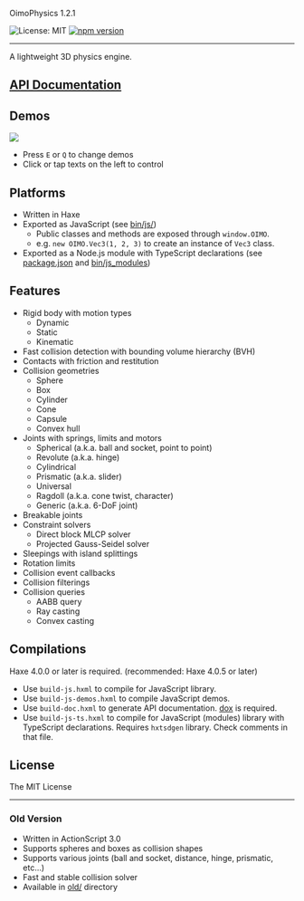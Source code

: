 OimoPhysics 1.2.1

![License: MIT](https://img.shields.io/badge/License-MIT-green.svg) [![npm version](https://badge.fury.io/js/oimophysics.svg)](https://badge.fury.io/js/oimophysics)

---

A lightweight 3D physics engine.


## [API Documentation](https://saharan.github.io/OimoPhysics/)

## Demos
<a href="https://el-ement.com/etc/oimo/demos/"><img src="https://el-ement.com/etc/oimo/demos/thumbnail.png"></a>
* Press `E` or `Q` to change demos
* Click or tap texts on the left to control

## Platforms
* Written in Haxe
* Exported as JavaScript (see [bin/js/](./bin/js))
	* Public classes and methods are exposed through `window.OIMO`.
	* e.g. `new OIMO.Vec3(1, 2, 3)` to create an instance of `Vec3` class.
* Exported as a Node.js module with TypeScript declarations (see [package.json](./package.json) and [bin/js_modules](./bin/js_modules))

## Features
* Rigid body with motion types
	* Dynamic
	* Static
	* Kinematic
* Fast collision detection with bounding volume hierarchy (BVH)
* Contacts with friction and restitution
* Collision geometries
	* Sphere
	* Box
	* Cylinder
	* Cone
	* Capsule
	* Convex hull
* Joints with springs, limits and motors
	* Spherical (a.k.a. ball and socket, point to point)
	* Revolute (a.k.a. hinge)
	* Cylindrical
	* Prismatic (a.k.a. slider)
	* Universal
	* Ragdoll (a.k.a. cone twist, character)
	* Generic (a.k.a. 6-DoF joint)
* Breakable joints
* Constraint solvers
	* Direct block MLCP solver
	* Projected Gauss-Seidel solver
* Sleepings with island splittings
* Rotation limits
* Collision event callbacks
* Collision filterings
* Collision queries
	* AABB query
	* Ray casting
	* Convex casting

## Compilations
Haxe 4.0.0 or later is required. (recommended: Haxe 4.0.5 or later)
* Use `build-js.hxml` to compile for JavaScript library.
* Use `build-js-demos.hxml` to compile JavaScript demos.
* Use `build-doc.hxml` to generate API documentation. [dox](https://github.com/HaxeFoundation/dox) is required.
* Use `build-js-ts.hxml` to compile for JavaScript (modules) library with TypeScript declarations. Requires `hxtsdgen` library. Check comments in that file.

## License
The MIT License

---

### Old Version
* Written in ActionScript 3.0
* Supports spheres and boxes as collision shapes
* Supports various joints (ball and socket, distance, hinge, prismatic, etc...)
* Fast and stable collision solver
* Available in [old/](./old) directory
